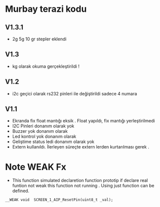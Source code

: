 # Murbay terazi kodu 


## V1.3.1
- 2g 5g 10 gr stepler eklendi

## V1.3
- kg olarak okuma gerçekleştirildi !
## V1.2

- i2c geçici olarak rs232 pinleri ile değiştirildi sadece 4 numara 



## V1.1
- Ekranda fix float mantığı eksik . Float yapıldı, fix mantığı yerleştirilmedi 
- I2C Pinleri donanım olarak yok 
- Buzzer yok donanım olarak
- Led kontrol yok donanım olarak
- Geliştime status ledi donanım olarak yok 
- Extern kullanıldı. İlerleyen süreçte extern lerden kurtarılması gerek .




# Note WEAK Fx 
- This function simulated declaretion function prototip 
if declare real funtion not weak this function not running . Using just function can be defined. 
``` 
__WEAK void  SCREEN_1_AIP_ResetPin(uint8_t _val);
```